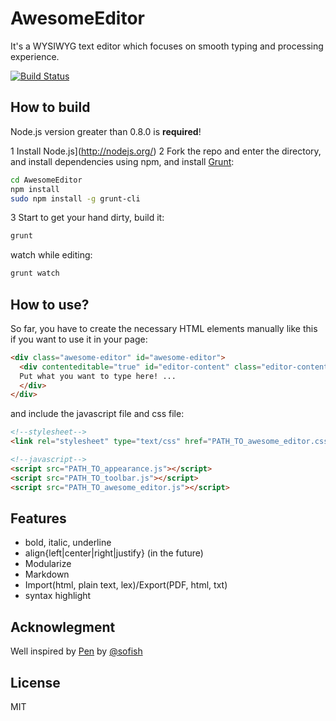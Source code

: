 AwesomeEditor
=============
It's a WYSIWYG text editor which focuses on smooth typing and processing experience.

[![Build Status](https://travis-ci.org/hyaocuk/AwesomeEditor.svg?branch=master)](https://travis-ci.org/hyaocuk/AwesomeEditor)

## How to build ##
Node.js version greater than 0.8.0 is **required**!

1 Install Node.js](http://nodejs.org/)
2 Fork the repo and enter the directory, and install dependencies using npm, and install [Grunt](http://gruntjs.com/):
  ```sh
  cd AwesomeEditor
  npm install
  sudo npm install -g grunt-cli
  ```
3 Start to get your hand dirty, build it:
  ```sh
  grunt
  ```
  watch while editing:
  ```sh
  grunt watch
  ```

## How to use? ##
So far, you have to create the necessary HTML elements manually like this if you want to use it in your page:

```html
<div class="awesome-editor" id="awesome-editor">
  <div contenteditable="true" id="editor-content" class="editor-content">
  Put what you want to type here! ...
  </div>
</div>
```
and include the javascript file and css file:

```html
<!--stylesheet-->
<link rel="stylesheet" type="text/css" href="PATH_TO_awesome_editor.css" />

<!--javascript-->
<script src="PATH_TO_appearance.js"></script>
<script src="PATH_TO_toolbar.js"></script>
<script src="PATH_TO_awesome_editor.js"></script>
```


## Features ##
* bold, italic, underline
* align{left|center|right|justify}
(in the future)
* Modularize
* Markdown
* Import(html, plain text, lex)/Export(PDF, html, txt)
* syntax highlight

## Acknowlegment ##
Well inspired by [Pen](https://github.com/sofish/pen) by [@sofish](https://github.com/sofish)

## License ##
MIT

